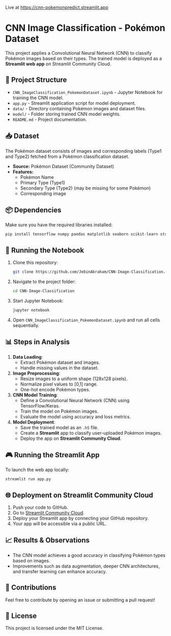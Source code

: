 Live at https://cnn-pokemonpredict.streamlit.app

# CNN Image Classification - Pokémon Dataset

This project applies a Convolutional Neural Network (CNN) to classify Pokémon images based on their types. The trained model is deployed as a **Streamlit web app** on Streamlit Community Cloud.

## 📂 Project Structure
- `CNN_ImageClassification_PokemonDataset.ipynb` - Jupyter Notebook for training the CNN model.
- `app.py` - Streamlit application script for model deployment.
- `data/` - Directory containing Pokémon images and dataset files.
- `model/` - Folder storing trained CNN model weights.
- `README.md` - Project documentation.

## 📥 Dataset
The Pokémon dataset consists of images and corresponding labels (Type1 and Type2) fetched from a Pokémon classification dataset.

- **Source:** Pokémon Dataset (Community Dataset)
- **Features:**
  - Pokémon Name
  - Primary Type (Type1)
  - Secondary Type (Type2) (may be missing for some Pokémon)
  - Corresponding image

## 📦 Dependencies
Make sure you have the required libraries installed:

```bash
pip install tensorflow numpy pandas matplotlib seaborn scikit-learn streamlit PIL
```

## 🚀 Running the Notebook
1. Clone this repository:
   ```bash
   git clone https://github.com/JebinAbraham/CNN-Image-Classification.git
   ```
2. Navigate to the project folder:
   ```bash
   cd CNN-Image-Classification
   ```
3. Start Jupyter Notebook:
   ```bash
   jupyter notebook
   ```
4. Open `CNN_ImageClassification_PokemonDataset.ipynb` and run all cells sequentially.

## 📊 Steps in Analysis
1. **Data Loading**:
   - Extract Pokémon dataset and images.
   - Handle missing values in the dataset.
2. **Image Preprocessing**:
   - Resize images to a uniform shape (128x128 pixels).
   - Normalize pixel values to [0,1] range.
   - One-hot encode Pokémon types.
3. **CNN Model Training**:
   - Define a Convolutional Neural Network (CNN) using TensorFlow/Keras.
   - Train the model on Pokémon images.
   - Evaluate the model using accuracy and loss metrics.
4. **Model Deployment**:
   - Save the trained model as an `.h5` file.
   - Create a **Streamlit** app to classify user-uploaded Pokémon images.
   - Deploy the app on **Streamlit Community Cloud**.

## 🎮 Running the Streamlit App
To launch the web app locally:
```bash
streamlit run app.py
```

## 🌐 Deployment on Streamlit Community Cloud
1. Push your code to GitHub.
2. Go to [Streamlit Community Cloud](https://share.streamlit.io/).
3. Deploy your Streamlit app by connecting your GitHub repository.
4. Your app will be accessible via a public URL.

## 📈 Results & Observations
- The CNN model achieves a good accuracy in classifying Pokémon types based on images.
- Improvements such as data augmentation, deeper CNN architectures, and transfer learning can enhance accuracy.

## 🤝 Contributions
Feel free to contribute by opening an issue or submitting a pull request!

## 📜 License
This project is licensed under the MIT License.
